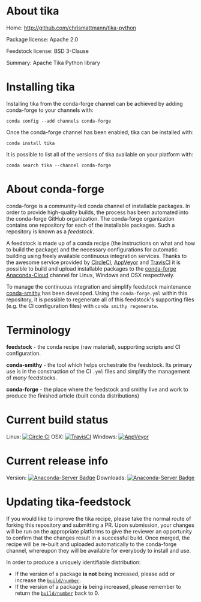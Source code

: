 About tika
==========

Home: http://github.com/chrismattmann/tika-python

Package license: Apache 2.0

Feedstock license: BSD 3-Clause

Summary: Apache Tika Python library



Installing tika
===============

Installing tika from the conda-forge channel can be achieved by adding conda-forge to your channels with:

```
conda config --add channels conda-forge
```

Once the conda-forge channel has been enabled, tika can be installed with:

```
conda install tika
```

It is possible to list all of the versions of tika available on your platform with:

```
conda search tika --channel conda-forge
```


About conda-forge
=================

conda-forge is a community-led conda channel of installable packages.
In order to provide high-quality builds, the process has been automated into the
conda-forge GitHub organization. The conda-forge organization contains one repository
for each of the installable packages. Such a repository is known as a *feedstock*.

A feedstock is made up of a conda recipe (the instructions on what and how to build
the package) and the necessary configurations for automatic building using freely
available continuous integration services. Thanks to the awesome service provided by
[CircleCI](https://circleci.com/), [AppVeyor](http://www.appveyor.com/)
and [TravisCI](https://travis-ci.org/) it is possible to build and upload installable
packages to the [conda-forge](https://anaconda.org/conda-forge)
[Anaconda-Cloud](http://docs.anaconda.org/) channel for Linux, Windows and OSX respectively.

To manage the continuous integration and simplify feedstock maintenance
[conda-smithy](http://github.com/conda-forge/conda-smithy) has been developed.
Using the ``conda-forge.yml`` within this repository, it is possible to regenerate all of
this feedstock's supporting files (e.g. the CI configuration files) with ``conda smithy regenerate``.


Terminology
===========

**feedstock** - the conda recipe (raw material), supporting scripts and CI configuration.

**conda-smithy** - the tool which helps orchestrate the feedstock.
                   Its primary use is in the construction of the CI ``.yml`` files
                   and simplify the management of *many* feedstocks.

**conda-forge** - the place where the feedstock and smithy live and work to
                  produce the finished article (built conda distributions)

Current build status
====================

Linux: [![Circle CI](https://circleci.com/gh/conda-forge/tika-feedstock.svg?style=svg)](https://circleci.com/gh/conda-forge/tika-feedstock)
OSX: [![TravisCI](https://travis-ci.org/conda-forge/tika-feedstock.svg?branch=master)](https://travis-ci.org/conda-forge/tika-feedstock)
Windows: [![AppVeyor](https://ci.appveyor.com/api/projects/status/github/conda-forge/tika-feedstock?svg=True)](https://ci.appveyor.com/project/conda-forge/tika-feedstock/branch/master)

Current release info
====================
Version: [![Anaconda-Server Badge](https://anaconda.org/conda-forge/tika/badges/version.svg)](https://anaconda.org/conda-forge/tika)
Downloads: [![Anaconda-Server Badge](https://anaconda.org/conda-forge/tika/badges/downloads.svg)](https://anaconda.org/conda-forge/tika)


Updating tika-feedstock
=======================

If you would like to improve the tika recipe, please take the normal
route of forking this repository and submitting a PR. Upon submission, your changes will
be run on the appropriate platforms to give the reviewer an opportunity to confirm that the
changes result in a successful build. Once merged, the recipe will be re-built and uploaded
automatically to the conda-forge channel, whereupon they will be available for everybody to
install and use.

In order to produce a uniquely identifiable distribution:
 * If the version of a package **is not** being increased, please add or increase
   the [``build/number``](http://conda.pydata.org/docs/building/meta-yaml.html#build-number-and-string).
 * If the version of a package **is** being increased, please remember to return
   the [``build/number``](http://conda.pydata.org/docs/building/meta-yaml.html#build-number-and-string)
   back to 0.
